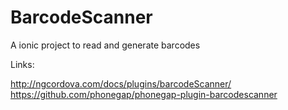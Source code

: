 # BarcodeScanner
A ionic project to read and generate barcodes

Links:

http://ngcordova.com/docs/plugins/barcodeScanner/
https://github.com/phonegap/phonegap-plugin-barcodescanner